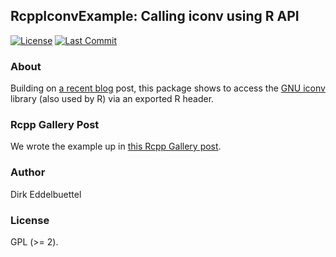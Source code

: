 
## RcppIconvExample: Calling iconv using R API

[![License](https://eddelbuettel.github.io/badges/GPL2+.svg)](http://www.gnu.org/licenses/gpl-2.0.html)
[![Last Commit](https://img.shields.io/github/last-commit/eddelbuettel/rcppiconvexample)](https://github.com/eddelbuettel/rcppiconvexample)

### About

Building on [a recent
blog](https://fishandwhistle.net/post/2021/using-rs-cross-platform-iconv-wrapper-from-cpp11/) post,
this package shows to access the [GNU iconv](https://www.gnu.org/software/libiconv/) library (also
used by R) via an exported R header.

### Rcpp Gallery Post

We wrote the example up in [this Rcpp Gallery post](https://gallery.rcpp.org/articles/iconv-via-r-header/).

### Author

Dirk Eddelbuettel

### License

GPL (>= 2).
